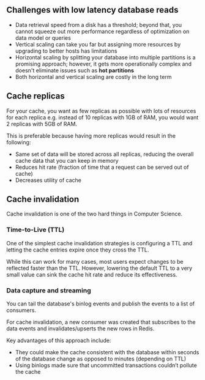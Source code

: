 ## Challenges with low latency database reads

- Data retrieval speed from a disk has a threshold; beyond that, you cannot squeeze out more performance regardless of optimization on data model or queries
- Vertical scaling can take you far but assigning more resources by upgrading to better hosts has limitations
- Horizontal scaling by splitting your database into multiple partitions is a promising approach; however, it gets more operationally complex and doesn't eliminate issues such as **hot partitions**
- Both horizontal and vertical scaling are costly in the long term

## Cache replicas

For your cache, you want as few replicas as possible with lots of resources for each replica e.g. instead of 10 replicas with 1GB of RAM, you would want 2 replicas with 5GB of RAM.

This is preferable because having more replicas would result in the following:

- Same set of data will be stored across all replicas, reducing the overall cache data that you can keep in memory
- Reduces hit rate (fraction of time that a request can be served out of cache)
- Decreases utility of cache

## Cache invalidation

Cache invalidation is one of the two hard things in Computer Science.

### Time-to-Live (TTL)

One of the simplest cache invalidation strategies is configuring a TTL and letting the cache entries expire once they cross the TTL.

While this can work for many cases, most users expect changes to be reflected faster than the TTL. However, lowering the default TTL to a very small value can sink the cache hit rate and reduce its effectiveness.

### Data capture and streaming

You can tail the database's binlog events and publish the events to a list of consumers.

For cache invalidation, a new consumer was created that subscribes to the data events and invalidates/upserts the new rows in Redis.

Key advantages of this approach include:

- They could make the cache consistent with the database within seconds of the database change as opposed to minutes (depending on TTL)
- Using binlogs made sure that uncommitted transactions couldn’t pollute the cache

